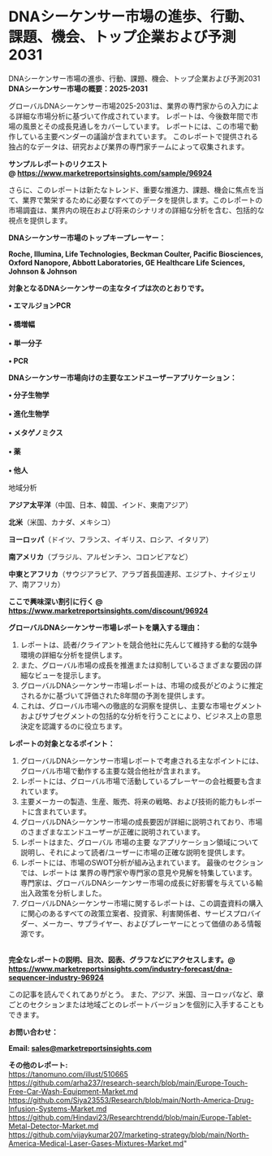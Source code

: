 # DNAシーケンサー市場の進歩、行動、課題、機会、トップ企業および予測2031
DNAシーケンサー市場の進歩、行動、課題、機会、トップ企業および予測2031
<strong><b>DNAシーケンサー市場の概要：2025-2031</b></strong>

グローバルDNAシーケンサー市場2025-2031は、業界の専門家からの入力による詳細な市場分析に基づいて作成されています。 レポートは、今後数年間で市場の風景とその成長見通しをカバーしています。 レポートには、この市場で動作している主要ベンダーの議論が含まれています。 このレポートで提供される独占的なデータは、研究および業界の専門家チームによって収集されます。

<strong>サンプルレポートのリクエスト @ <a href=https://www.marketreportsinsights.com/sample/96924>https://www.marketreportsinsights.com/sample/96924</a></strong>

さらに、このレポートは新たなトレンド、重要な推進力、課題、機会に焦点を当て、業界で繁栄するために必要なすべてのデータを提供します。このレポートの市場調査は、業界内の現在および将来のシナリオの詳細な分析を含む、包括的な視点を提供します。

<strong>DNAシーケンサー市場のトップキープレーヤー：</strong>

<strong>Roche, Illumina, Life Technologies, Beckman Coulter, Pacific Biosciences, Oxford Nanopore, Abbott Laboratories, GE Healthcare Life Sciences, Johnson & Johnson</strong>

<strong><b>対象となるDNAシーケンサーの主なタイプは次のとおりです。</b></strong>

<strong>• エマルジョンPCR<br><br>• 橋増幅<br><br>• 単一分子<br><br>•  PCR</strong>

<strong><b>DNAシーケンサー市場向けの主要なエンドユーザーアプリケーション：</b></strong>

<strong>• 分子生物学<br><br>• 進化生物学<br><br>• メタゲノミクス<br><br>• 薬<br><br>• 他人</strong>

 地域分析

<strong><b>アジア太平洋</b></strong>（中国、日本、韓国、インド、東南アジア）

<strong><b>北米</b></strong>（米国、カナダ、メキシコ）

<strong><b>ヨーロッパ</b></strong>（ドイツ、フランス、イギリス、ロシア、イタリア）

<strong><b>南アメリカ</b></strong>（ブラジル、アルゼンチン、コロンビアなど）

<strong><b>中東とアフリカ</b></strong>（サウジアラビア、アラブ首長国連邦、エジプト、ナイジェリア、南アフリカ）

<strong>ここで興味深い割引に行く @ <a href=https://www.marketreportsinsights.com/discount/96924>https://www.marketreportsinsights.com/discount/96924</a></strong>

<strong><b>グローバルDNAシーケンサー市場レポートを購入する理由：</b></strong>
<ol>
  <li>レポートは、読者/クライアントを競合他社に先んじて維持する動的な競争環境の詳細な分析を提供します。</li>
  <li>また、グローバル市場の成長を推進または抑制しているさまざまな要因の詳細なビューを提示します。</li>
  <li>グローバルDNAシーケンサー市場レポートは、市場の成長がどのように推定されるかに基づいて評価された8年間の予測を提供します。</li>
  <li>これは、グローバル市場への徹底的な洞察を提供し、主要な市場セグメントおよびサブセグメントの包括的な分析を行うことにより、ビジネス上の意思決定を認識するのに役立ちます。</li>
</ol>
<strong><b>レポートの対象となるポイント：</b></strong>
<ol>
  <li>グローバルDNAシーケンサー市場レポートで考慮される主なポイントには、グローバル市場で動作する主要な競合他社が含まれます。</li>
  <li>レポートには、グローバル市場で活動しているプレーヤーの会社概要も含まれています。</li>
  <li>主要メーカーの製造、生産、販売、将来の戦略、および技術的能力もレポートに含まれています。</li>
  <li>グローバルDNAシーケンサー市場の成長要因が詳細に説明されており、市場のさまざまなエンドユーザーが正確に説明されています。</li>
  <li>レポートはまた、グローバル 市場の主要 なアプリケーション領域について説明し、それによって読者/ユーザーに市場の正確な説明を提供します。</li>
  <li>レポートには、市場のSWOT分析が組み込まれています。 最後のセクションでは、レポートは 業界の専門家や専門家の意見や見解を特集しています。 専門家は、グローバルDNAシーケンサー市場の成長に好影響を与えている輸出入政策を分析しました。</li>
  <li>グローバルDNAシーケンサー市場に関するレポートは、この調査資料の購入に関心のあるすべての政策立案者、投資家、利害関係者、サービスプロバイダー、メーカー、サプライヤー、およびプレーヤーにとって価値のある情報源です。</li>
</ol><br>
<strong>完全なレポートの説明、目次、図表、グラフなどにアクセスします。@ <a href=https://www.marketreportsinsights.com/industry-forecast/dna-sequencer-industry-96924>https://www.marketreportsinsights.com/industry-forecast/dna-sequencer-industry-96924</a></strong>

この記事を読んでくれてありがとう。 また、アジア、米国、ヨーロッパなど、章ごとのセクションまたは地域ごとのレポートバージョンを個別に入手することもできます。

<strong><b>お問い合わせ：</b></strong>

<strong>Email: </strong><a href=mailto:sales@marketreportsinsights.com><strong>sales@marketreportsinsights.com</strong></a>

<strong>その他のレポート:</strong>
<br>
<a href=https://tanomuno.com/illust/510665>https://tanomuno.com/illust/510665</a>
<br>
<a href=https://github.com/arha237/research-search/blob/main/Europe-Touch-Free-Car-Wash-Equipment-Market.md>https://github.com/arha237/research-search/blob/main/Europe-Touch-Free-Car-Wash-Equipment-Market.md</a>
<br>
<a href=https://github.com/Siya23553/Research/blob/main/North-America-Drug-Infusion-Systems-Market.md>https://github.com/Siya23553/Research/blob/main/North-America-Drug-Infusion-Systems-Market.md</a>
<br>
<a href=https://github.com/Hindavi23/Researchtrendd/blob/main/Europe-Tablet-Metal-Detector-Market.md>https://github.com/Hindavi23/Researchtrendd/blob/main/Europe-Tablet-Metal-Detector-Market.md</a>
<br>
<a href=https://github.com/vijaykumar207/marketing-strategy/blob/main/North-America-Medical-Laser-Gases-Mixtures-Market.md>https://github.com/vijaykumar207/marketing-strategy/blob/main/North-America-Medical-Laser-Gases-Mixtures-Market.md</a>"
